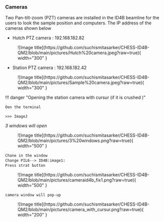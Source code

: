 
### Cameras

Two Pan-tilt-zoom (PZT) cameras are installed in the ID4B beamline for the users to look the sample position and computers. The IP address of the cameras shown below 
<br>


* Hutch PTZ camera : 192.168.182.82
<figure markdown>
  ![Image title](https://github.com/suchismitasarker/CHESS-ID4B-QM2/blob/main/pictures/Hutch%20camera.jpeg?raw=true){ width="300" }
</figure>

* Station PTZ camera : 192.168.182.42

<figure markdown>
  ![Image title](https://github.com/suchismitasarker/CHESS-ID4B-QM2/blob/main/pictures/Sample%20camera.jpeg?raw=true){ width="300" }
</figure>


!!! danger "Opening the station camera with cursur (if it is crushed )"

    Oen the terminal

```
>>> ImageJ

```

<i> 3 windows will open </i>

<figure markdown>
  ![Image title](https://github.com/suchismitasarker/CHESS-ID4B-QM2/blob/main/pictures/3%20windows.png?raw=true){ width="500" }
</figure>

```
Chane in the window
Change PIL6--> ID4B:image1:
Press strat button
```

<figure markdown>
  ![Image title](https://github.com/suchismitasarker/CHESS-ID4B-QM2/blob/main/pictures/cameraid4b_fix1.png?raw=true){ width="500" }
</figure>

```
camera window will pop-up

```

<figure markdown>
  ![Image title](https://github.com/suchismitasarker/CHESS-ID4B-QM2/blob/main/pictures/camera_with_cursur.png?raw=true){ width="200" }
</figure>








